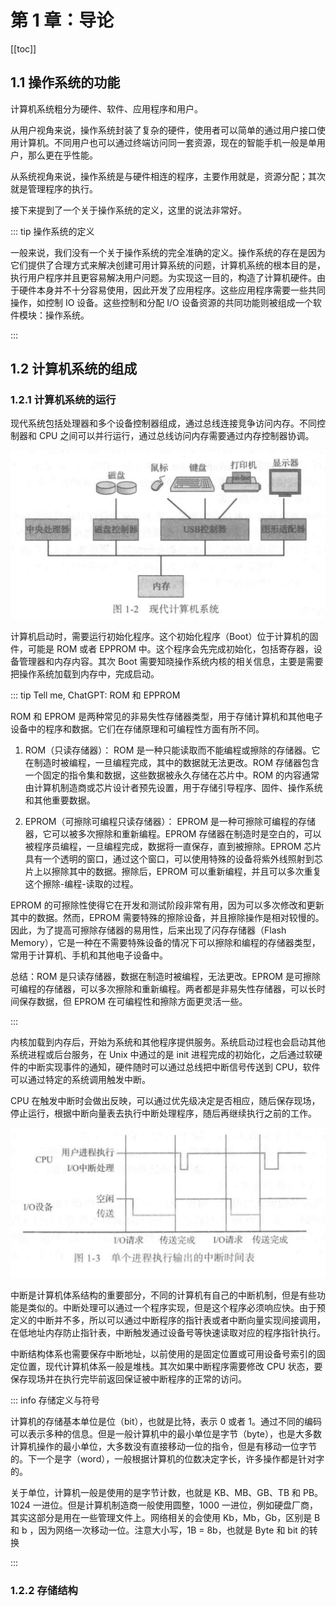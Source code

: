 # 第 1 章：导论

[[toc]]
## 1.1 操作系统的功能

计算机系统粗分为硬件、软件、应用程序和用户。

从用户视角来说，操作系统封装了复杂的硬件，使用者可以简单的通过用户接口使用计算机。不同用户也可以通过终端访问同一套资源，现在的智能手机一般是单用户，那么更在乎性能。

从系统视角来说，操作系统是与硬件相连的程序，主要作用就是，资源分配；其次就是管理程序的执行。

接下来提到了一个关于操作系统的定义，这里的说法非常好。

::: tip 操作系统的定义

一般来说，我们没有一个关于操作系统的完全准确的定义。操作系统的存在是因为它们提供了合理方式来解决创建可用计算系统的问题，计算机系统的根本目的是，执行用户程序并且更容易解决用户问题。为实现这一目的，构造了计算机硬件。由于硬件本身并不十分容易使用，因此开发了应用程序。这些应用程序需要一些共同操作，如控制 IO 设备。这些控制和分配 I/O 设备资源的共同功能则被组成一个软件模块：操作系统。

:::

## 1.2 计算机系统的组成

### 1.2.1 计算机系统的运行

现代系统包括处理器和多个设备控制器组成，通过总线连接竞争访问内存。不同控制器和 CPU 之间可以并行运行，通过总线访问内存需要通过内存控制器协调。

![image-20230716224534990](./img/image-20230716224534990-9518747.png)

计算机启动时，需要运行初始化程序。这个初始化程序（Boot）位于计算机的固件，可能是 ROM 或者 EPPROM 中。这个程序会先完成初始化，包括寄存器，设备管理器和内存内容。其次 Boot 需要知晓操作系统内核的相关信息，主要是需要把操作系统加载到内存中，完成启动。

::: tip Tell me, ChatGPT: ROM 和 EPPROM

ROM 和 EPROM 是两种常见的非易失性存储器类型，用于存储计算机和其他电子设备中的程序和数据。它们在存储原理和可编程性方面有所不同。

1. ROM（只读存储器）：
ROM 是一种只能读取而不能编程或擦除的存储器。它在制造时被编程，一旦编程完成，其中的数据就无法更改。ROM 存储器包含一个固定的指令集和数据，这些数据被永久存储在芯片中。ROM 的内容通常由计算机制造商或芯片设计者预先设置，用于存储引导程序、固件、操作系统和其他重要数据。

2. EPROM（可擦除可编程只读存储器）：
EPROM 是一种可擦除可编程的存储器，它可以被多次擦除和重新编程。EPROM 存储器在制造时是空白的，可以被程序员编程，一旦编程完成，数据将一直保存，直到被擦除。EPROM 芯片具有一个透明的窗口，通过这个窗口，可以使用特殊的设备将紫外线照射到芯片上以擦除其中的数据。擦除后，EPROM 可以重新编程，并且可以多次重复这个擦除-编程-读取的过程。

EPROM 的可擦除性使得它在开发和测试阶段非常有用，因为可以多次修改和更新其中的数据。然而，EPROM 需要特殊的擦除设备，并且擦除操作是相对较慢的。因此，为了提高可擦除存储器的易用性，后来出现了闪存存储器（Flash Memory），它是一种在不需要特殊设备的情况下可以擦除和编程的存储器类型，常用于计算机、手机和其他电子设备中。

总结：ROM 是只读存储器，数据在制造时被编程，无法更改。EPROM 是可擦除可编程的存储器，可以多次擦除和重新编程。两者都是非易失性存储器，可以长时间保存数据，但 EPROM 在可编程性和擦除方面更灵活一些。

:::

内核加载到内存后，开始为系统和其他程序提供服务。系统启动过程也会启动其他系统进程或后台服务，在 Unix 中通过的是 init 进程完成的初始化，之后通过软硬件的中断实现事件的通知，硬件随时可以通过总线把中断信号传送到 CPU，软件可以通过特定的系统调用触发中断。

CPU 在触发中断时会做出反映，可以通过优先级决定是否相应，随后保存现场，停止运行，根据中断向量表去执行中断处理程序，随后再继续执行之前的工作。

![image-20230716233523069](./img/image-20230716233523069-9521726.png)

中断是计算机体系结构的重要部分，不同的计算机有自己的中断机制，但是有些功能是类似的。中断处理可以通过一个程序实现，但是这个程序必须响应快。由于预定义的中断并不多，所以可以通过中断程序的指针表或者中断向量实现间接调用，在低地址内存防止指针表，中断触发通过设备号等快速读取对应的程序指针执行。

中断结构体系也需要保存中断地址，以前使用的是固定位置或可用设备号索引的固定位置，现代计算机体系一般是堆栈。其次如果中断程序需要修改 CPU 状态，要保存现场并在执行完毕前返回保证被中断程序的正常的访问。

::: info 存储定义与符号

计算机的存储基本单位是位（bit），也就是比特，表示 0 或者 1。通过不同的编码可以表示多种的信息。但是一般计算机中的最小单位是字节（byte），也是大多数计算机操作的最小单位，大多数没有直接移动一位的指令，但是有移动一位字节的。下一个是字（word），一般根据计算机的位数决定字长，许多操作都是针对字的。

关于单位，计算机一般是使用的是字节计数，也就是 KB、MB、GB、TB 和 PB。1024 一进位。但是计算机制造商一般使用圆整，1000 一进位，例如硬盘厂商，其实这部分是用在一些管理文件上。网络相关的会使用 Kb，Mb，Gb，区别是 B 和 b ，因为网络一次移动一位。注意大小写，1B = 8b，也就是 Byte 和 bit 的转换

:::

### 1.2.2 存储结构


